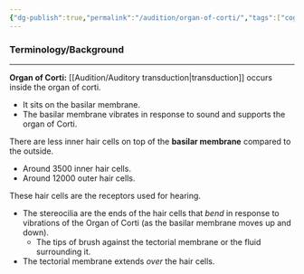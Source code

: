 ```yaml
---
{"dg-publish":true,"permalink":"/audition/organ-of-corti/","tags":["cognitivescience","audition"]}
---
```


### **Terminology/Background**
---
**Organ of Corti:** [[Audition/Auditory transduction\|transduction]] occurs inside the organ of corti.
- It sits on the basilar membrane.
- The basilar membrane vibrates in response to sound and supports the organ of Corti.

There are less inner hair cells on top of the **basilar membrane** compared to the outside.
- Around 3500 inner hair cells.
- Around 12000 outer hair cells.

These hair cells are the receptors used for hearing.
- The stereocilia are the ends of the hair cells that *bend* in response to vibrations of the Organ of Corti (as the basilar membrane moves up and down).
	- The tips of brush against the tectorial membrane or the fluid surrounding it.
- The tectorial membrane extends *over* the hair cells.
